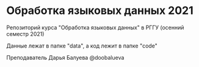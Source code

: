 # Обработка языковых данных 2021
Репозиторий курса "Обработка языковых данных" в РГГУ (осенний семестр 2021)

Данные лежат в папке "data", а код лежит в папке "code"

Преподаватель Дарья Балуева @doobalueva
